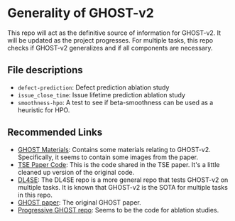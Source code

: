 # Generality of GHOST-v2

This repo will act as the definitive source of information for GHOST-v2. It will be updated as the project progresses. For multiple tasks, this repo checks if GHOST-v2 generalizes and if all components are necessary.

## File descriptions

* `defect-prediction`: Defect prediction ablation study
* `issue_close_time`: Issue lifetime prediction ablation study
* `smoothness-hpo`: A test to see if beta-smoothness can be used as a heuristic for HPO.

## Recommended Links

* [GHOST Materials](https://github.com/yrahul3910/ghost-materials): Contains some materials relating to GHOST-v2. Specifically, it seems to contain some images from the paper.
* [TSE Paper Code](https://github.com/yrahul3910/ghost-dl): This is the code shared in the TSE paper. It's a little cleaned up version of the original code.
* [DL4SE](https://github.com/yrahul3910/dl4se): The DL4SE repo is a more general repo that tests GHOST-v2 on multiple tasks. It is known that GHOST-v2 is the SOTA for multiple tasks in this repo.
* [GHOST paper](https://arxiv.org/pdf/2008.03835.pdf): The original GHOST paper.
* [Progressive GHOST repo](https://github.com/yrahul3910/progressive-ghost): Seems to be the code for ablation studies.
